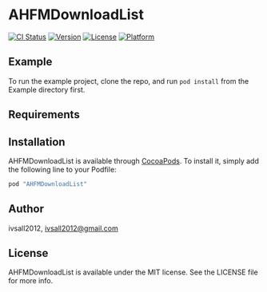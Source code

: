 # AHFMDownloadList

[![CI Status](http://img.shields.io/travis/ivsall2012/AHFMDownloadList.svg?style=flat)](https://travis-ci.org/ivsall2012/AHFMDownloadList)
[![Version](https://img.shields.io/cocoapods/v/AHFMDownloadList.svg?style=flat)](http://cocoapods.org/pods/AHFMDownloadList)
[![License](https://img.shields.io/cocoapods/l/AHFMDownloadList.svg?style=flat)](http://cocoapods.org/pods/AHFMDownloadList)
[![Platform](https://img.shields.io/cocoapods/p/AHFMDownloadList.svg?style=flat)](http://cocoapods.org/pods/AHFMDownloadList)

## Example

To run the example project, clone the repo, and run `pod install` from the Example directory first.

## Requirements

## Installation

AHFMDownloadList is available through [CocoaPods](http://cocoapods.org). To install
it, simply add the following line to your Podfile:

```ruby
pod "AHFMDownloadList"
```

## Author

ivsall2012, ivsall2012@gmail.com

## License

AHFMDownloadList is available under the MIT license. See the LICENSE file for more info.
